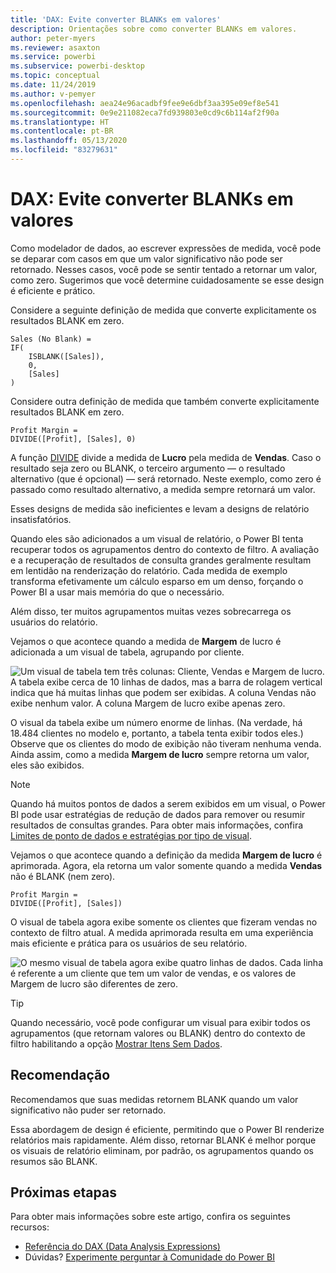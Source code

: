 ```yaml
---
title: 'DAX: Evite converter BLANKs em valores'
description: Orientações sobre como converter BLANKs em valores.
author: peter-myers
ms.reviewer: asaxton
ms.service: powerbi
ms.subservice: powerbi-desktop
ms.topic: conceptual
ms.date: 11/24/2019
ms.author: v-pemyer
ms.openlocfilehash: aea24e96acadbf9fee9e6dbf3aa395e09ef8e541
ms.sourcegitcommit: 0e9e211082eca7fd939803e0cd9c6b114af2f90a
ms.translationtype: HT
ms.contentlocale: pt-BR
ms.lasthandoff: 05/13/2020
ms.locfileid: "83279631"
---
```

# <a name="dax-avoid-converting-blanks-to-values"></a>DAX: Evite converter BLANKs em valores

Como modelador de dados, ao escrever expressões de medida, você pode se deparar com casos em que um valor significativo não pode ser retornado. Nesses casos, você pode se sentir tentado a retornar um valor, como zero. Sugerimos que você determine cuidadosamente se esse design é eficiente e prático.

Considere a seguinte definição de medida que converte explicitamente os resultados BLANK em zero.

```dax
Sales (No Blank) =
IF(
    ISBLANK([Sales]),
    0,
    [Sales]
)
```

Considere outra definição de medida que também converte explicitamente resultados BLANK em zero.

```dax
Profit Margin =
DIVIDE([Profit], [Sales], 0)
```

A função [DIVIDE](/dax/divide-function-dax) divide a medida de **Lucro** pela medida de **Vendas**. Caso o resultado seja zero ou BLANK, o terceiro argumento — o resultado alternativo (que é opcional) — será retornado. Neste exemplo, como zero é passado como resultado alternativo, a medida sempre retornará um valor.

Esses designs de medida são ineficientes e levam a designs de relatório insatisfatórios.

Quando eles são adicionados a um visual de relatório, o Power BI tenta recuperar todos os agrupamentos dentro do contexto de filtro. A avaliação e a recuperação de resultados de consulta grandes geralmente resultam em lentidão na renderização do relatório. Cada medida de exemplo transforma efetivamente um cálculo esparso em um denso, forçando o Power BI a usar mais memória do que o necessário.

Além disso, ter muitos agrupamentos muitas vezes sobrecarrega os usuários do relatório.

Vejamos o que acontece quando a medida de **Margem** de lucro é adicionada a um visual de tabela, agrupando por cliente.

![Um visual de tabela tem três colunas: Cliente, Vendas e Margem de lucro. A tabela exibe cerca de 10 linhas de dados, mas a barra de rolagem vertical indica que há muitas linhas que podem ser exibidas. A coluna Vendas não exibe nenhum valor. A coluna Margem de lucro exibe apenas zero.](media/dax-avoid-converting-blank/table-visual-poor.png)

O visual da tabela exibe um número enorme de linhas. (Na verdade, há 18.484 clientes no modelo e, portanto, a tabela tenta exibir todos eles.) Observe que os clientes do modo de exibição não tiveram nenhuma venda. Ainda assim, como a medida **Margem de lucro** sempre retorna um valor, eles são exibidos.

> [!NOTE]
> Quando há muitos pontos de dados a serem exibidos em um visual, o Power BI pode usar estratégias de redução de dados para remover ou resumir resultados de consultas grandes. Para obter mais informações, confira [Limites de ponto de dados e estratégias por tipo de visual](../visuals/power-bi-data-points.md).

Vejamos o que acontece quando a definição da medida **Margem de lucro** é aprimorada. Agora, ela retorna um valor somente quando a medida **Vendas** não é BLANK (nem zero).

```dax
Profit Margin =
DIVIDE([Profit], [Sales])
```

O visual de tabela agora exibe somente os clientes que fizeram vendas no contexto de filtro atual. A medida aprimorada resulta em uma experiência mais eficiente e prática para os usuários de seu relatório.

![O mesmo visual de tabela agora exibe quatro linhas de dados. Cada linha é referente a um cliente que tem um valor de vendas, e os valores de Margem de lucro são diferentes de zero.](media/dax-avoid-converting-blank/table-visual-good.png)

> [!TIP]
> Quando necessário, você pode configurar um visual para exibir todos os agrupamentos (que retornam valores ou BLANK) dentro do contexto de filtro habilitando a opção [Mostrar Itens Sem Dados](../create-reports/desktop-show-items-no-data.md).

## <a name="recommendation"></a>Recomendação

Recomendamos que suas medidas retornem BLANK quando um valor significativo não puder ser retornado.

Essa abordagem de design é eficiente, permitindo que o Power BI renderize relatórios mais rapidamente. Além disso, retornar BLANK é melhor porque os visuais de relatório eliminam, por padrão, os agrupamentos quando os resumos são BLANK.

## <a name="next-steps"></a>Próximas etapas

Para obter mais informações sobre este artigo, confira os seguintes recursos:

- [Referência do DAX (Data Analysis Expressions)](/dax/)
- Dúvidas? [Experimente perguntar à Comunidade do Power BI](https://community.powerbi.com/)

